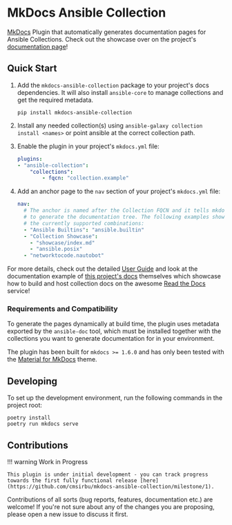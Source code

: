 # MkDocs Ansible Collection

[MkDocs](https://www.mkdocs.org) Plugin that automatically generates documentation pages for Ansible Collections. Check out the showcase over on the project's [documentation page](https://mkdocs-ansible-collection.readthedocs.io/en/latest/showcase/)!

## Quick Start

1. Add the `mkdocs-ansible-collection` package to your project's docs dependencies. It will also install `ansible-core` to manage collections and get the required metadata.

    ```
    pip install mkdocs-ansible-collection
    ```

2. Install any needed collection(s) using `ansible-galaxy collection install <names>` or point ansible at the correct collection path.

3. Enable the plugin in your project's `mkdocs.yml` file:

    ```yaml
    plugins:
    - "ansible-collection":
        "collections":
            - fqcn: "collection.example"
    ```

4. Add an anchor page to the `nav` section of your project's `mkdocs.yml` file:

    ```yaml
    nav:
      # The anchor is named after the Collection FQCN and it tells mkdocs where
      # to generate the documentation tree. The following examples show all of
      # the currently supported combinations:
      - "Ansible Builtins": "ansible.builtin"
      - "Collection Showcase":
        - "showcase/index.md"
        - "ansible.posix"
      - "networktocode.nautobot"
    ```

For more details, check out the detailed [User Guide](user_guide.md) and look at the documentation example of [this project's docs](https://github.com/cmsirbu/mkdocs-ansible-collection) themselves which showcase how to build and host collection docs on the awesome [Read the Docs](https://about.readthedocs.com/) service!

### Requirements and Compatibility

To generate the pages dynamically at build time, the plugin uses metadata exported by the `ansible-doc` tool, which must be installed together with the collections you want to generate documentation for in your environment.

The plugin has been built for `mkdocs >= 1.6.0` and has only been tested with the [Material for MkDocs](https://squidfunk.github.io/mkdocs-material/) theme.

## Developing

To set up the development environment, run the following commands in the project root:

```
poetry install
poetry run mkdocs serve
```

## Contributions

!!! warning Work in Progress

    This plugin is under initial development - you can track progress towards the first fully functional release [here](https://github.com/cmsirbu/mkdocs-ansible-collection/milestone/1).

Contributions of all sorts (bug reports, features, documentation etc.) are welcome! If you're not sure about any of the changes you are proposing, please open a new issue to discuss it first.
